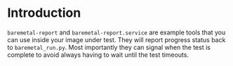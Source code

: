 # Introduction

`baremetal-report` and `baremetal-report.service` are example tools
that you can use inside your image under test. They will report
progress status back to `baremetal_run.py`. Most importantly they can
signal when the test is complete to avoid always having to wait until
the test timeouts.
